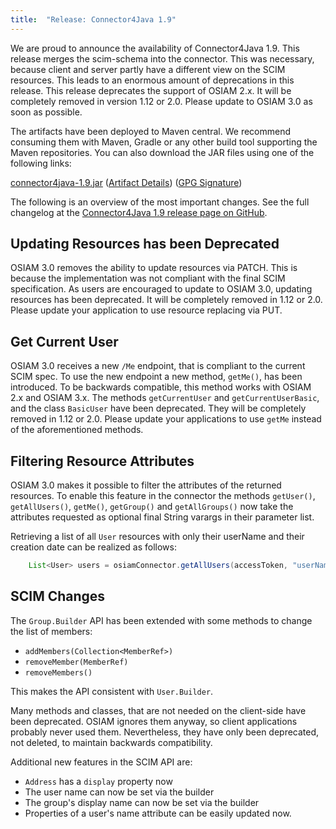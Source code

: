 ```yaml
---
title:  "Release: Connector4Java 1.9"
---
```


We are proud to announce the availability of Connector4Java 1.9.
This release merges the scim-schema into the connector.
This was necessary, because client and server partly have a different view on the SCIM resources.
This leads to an enormous amount of deprecations in this release.
This release deprecates the support of OSIAM 2.x.
It will be completely removed in version 1.12 or 2.0.
Please update to OSIAM 3.0 as soon as possible.

The artifacts have been deployed to Maven central.
We recommend consuming them with Maven, Gradle or any other build tool supporting the Maven repositories.
You can also download the JAR files using one of the following links:

[connector4java-1.9.jar](https://dl.bintray.com/osiam/OSIAM/org/osiam/connector4java/1.9/connector4java-1.9.jar)
([Artifact Details](http://search.maven.org/#artifactdetails%7Corg.osiam%7Cconnector4java%7C1.9%7Cjar))
([GPG Signature](https://dl.bintray.com/osiam/OSIAM/org/osiam/connector4java/1.9/connector4java-1.9.jar.asc))

The following is an overview of the most important changes.
See the full changelog at the [Connector4Java 1.9 release page on GitHub](https://github.com/osiam/connector4java/releases/tag/1.9).

## Updating Resources has been Deprecated

OSIAM 3.0 removes the ability to update resources via PATCH.
This is because the implementation was not compliant with the final SCIM specification.
As users are encouraged to update to OSIAM 3.0, updating resources has been deprecated.
It will be completely removed in 1.12 or 2.0.
Please update your application to use resource replacing via PUT.

## Get Current User

OSIAM 3.0 receives a new `/Me` endpoint, that is compliant to the current SCIM spec.
To use the new endpoint a new method, `getMe()`, has been introduced.
To be backwards compatible, this method works with OSIAM 2.x and OSIAM 3.x.
The methods `getCurrentUser` and `getCurrentUserBasic`, and the class `BasicUser` have been deprecated.
They will be completely removed in 1.12 or 2.0.
Please update your applications to use `getMe` instead of the aforementioned methods.

## Filtering Resource Attributes

OSIAM 3.0 makes it possible to filter the attributes of the returned resources.
To enable this feature in the connector the methods `getUser()`, `getAllUsers()`, `getMe()`, `getGroup()` and `getAllGroups()` now take the attributes requested as optional final String varargs in their parameter list.

Retrieving a list of all `User` resources with only their userName and their creation date can be realized as follows:
    
```java
    List<User> users = osiamConnector.getAllUsers(accessToken, "userName", "meta.created");
```

## SCIM Changes

The `Group.Builder` API has been extended with some methods to change the list of members:

- `addMembers(Collection<MemberRef>)`
- `removeMember(MemberRef)`
- `removeMembers()`

This makes the API consistent with `User.Builder`.

Many methods and classes, that are not needed on the client-side have been deprecated.
OSIAM ignores them anyway, so client applications probably never used them.
Nevertheless, they have only been deprecated, not deleted, to maintain backwards compatibility.

Additional new features in the SCIM API are:

- `Address` has a `display` property now
- The user name can now be set via the builder
- The group's display name can now be set via the builder
- Properties of a user's name attribute can be easily updated now.
